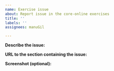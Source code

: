 ```yaml
---
name: Exercise issue
about: Report issue in the core-online exercises
title: ''
labels: ''
assignees: manuGil

---
```


**Describe the issue:**


**URL to the section containing the issue:**


**Screenshot (optional):**
